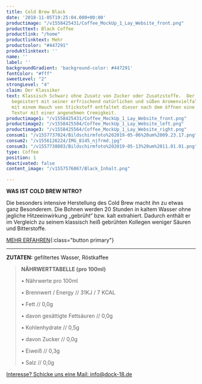 ```yaml
---
title: Cold Brew Black
date: '2018-11-05T19:25:04.000+00:00'
productimage: "/v1558425431/Coffee_MockUp_1_Lay_Website_front.png"
producttext: Black Coffee
productlink: "/home"
productlinktext: Mehr
productcolor: "#447291"
produktlinktext: ''
name: ''
label: ''
backgroundGradient: 'background-color: #447291'
fontColor: "#fff"
sweetLevel: "2"
strongLevel: "4"
claim: Der Klassiker
text: Klassisch Schwarz ohne Zusatz von Zucker oder Zusatzstoffe.  Der Cold Brew Nitro
  begeistert mit seiner erfrischend natürlichen und süßen Aromenvielfalt. Versetzt
  mit einem Hauch von Stickstoff entfaltet dieser nach dem öffnen eine einzigartige
  Textur mit einer angenehmen Cremigkeit.
productimage1: "/v1558425431/Coffee_MockUp_1_Lay_Website_front.png"
productimage2: "/v1558425504/Coffee_MockUp_1_Lay_Website_left.png"
productimage3: "/v1558425564/Coffee_MockUp_1_Lay_Website_right.png"
consum1: "/v1557737824/Bildschirmfoto%202019-05-06%20um%2009.23.17.png"
consum2: "/v1556126224/IMG_8145_njfrmd.jpg"
consum3: "/v1557738083/Bildschirmfoto%202019-05-13%20um%2011.01.01.png"
type: Coffee
position: 1
deactivated: false
content_image: "/v1557576067/Black_Inhalt.png"

---
```

**WAS IST COLD BREW NITRO?**

Die besonders intensive Herstellung des Cold Brew macht ihn zu etwas ganz Besonderem. Die Bohnen werden 20 Stunden in kaltem Wasser ohne jegliche Hitzeeinwirkung „gebrüht“ bzw. kalt extrahiert. Dadurch enthält er im Vergleich zu seinem klassisch heiß gebrühten Kollegen weniger Säuren und Bitterstoffe.

[MEHR ERFAHREN](https://dock-18.de/events/Herkunft/){:class="button primary"}

***

**ZUTATEN:** gefiltertes Wasser, Röstkaffee

> **NÄHRWERTTABELLE (pro 100ml)**
>
> • Nährwerte pro 100ml
>
> • Brennwert / Energy // 31KJ / 7 KCAL
>
> • Fett // 0,0g
>
> • davon gesättigte Fettsäuren // 0,0g
>
> • Kohlenhydrate // 0,5g
>
> • davon Zucker // 0,0g
>
> • Eiweiß // 0,3g
>
> • Salz // 0,0g

[Interesse? Schicke uns eine Mail: info@dock-18.de]()
